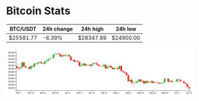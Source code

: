 # Bitcoin Stats

BTC/USDT|24h change|24h high|24h low|
|---|---|---|---|
|$25581.77|-6.39%|$28347.89|$24900.00|

<img src="./chart.svg">
